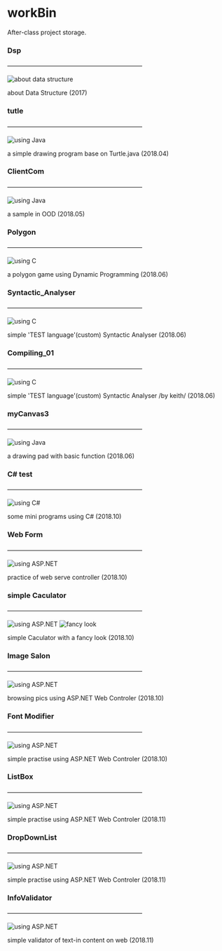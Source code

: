 # workBin
After-class project storage.
### Dsp
——————————————————————

![about data structure](https://img.shields.io/badge/about-DataStructure-lightgrey.svg)

about Data Structure (2017)

### tutle
——————————————————————

![using Java](https://img.shields.io/badge/madewith-Java-yellow.svg)

a simple drawing program base on Turtle.java (2018.04)

### ClientCom
——————————————————————

![using Java](https://img.shields.io/badge/madewith-Java-yellow.svg)

a sample in OOD (2018.05)

### Polygon
——————————————————————

![using C](https://img.shields.io/badge/madewith-C-brightgreen.svg)

a polygon game using Dynamic Programming (2018.06)

### Syntactic_Analyser
——————————————————————

![using C](https://img.shields.io/badge/madewith-C-brightgreen.svg)

simple 'TEST language'(custom) Syntactic Analyser (2018.06)

### Compiling_01
——————————————————————

![using C](https://img.shields.io/badge/madewith-C-brightgreen.svg)

simple 'TEST language'(custom) Syntactic Analyser /by keith/ (2018.06)

### myCanvas3
——————————————————————

![using Java](https://img.shields.io/badge/madewith-Java-yellow.svg)

a drawing pad with basic function (2018.06)

### C# test
——————————————————————

![using C#](https://img.shields.io/badge/using-C%23-lightgrey.svg)

some mini programs using C# (2018.10)

### Web Form
——————————————————————

![using ASP.NET](https://img.shields.io/badge/using-ASP.NET-red.svg)

practice of web serve controller (2018.10)

### simple Caculator
——————————————————————

![using ASP.NET](https://img.shields.io/badge/using-ASP.NET-red.svg)
![fancy look](https://img.shields.io/badge/fancy-look-blue.svg)

simple Caculator with a fancy look (2018.10)

### Image Salon
——————————————————————

![using ASP.NET](https://img.shields.io/badge/using-ASP.NET-red.svg)

browsing pics using ASP.NET Web Controler (2018.10)

### Font Modifier
——————————————————————

![using ASP.NET](https://img.shields.io/badge/using-ASP.NET-red.svg)

simple practise using ASP.NET Web Controler (2018.10)

### ListBox
——————————————————————

![using ASP.NET](https://img.shields.io/badge/using-ASP.NET-red.svg)

simple practise using ASP.NET Web Controler (2018.11)

### DropDownList
——————————————————————

![using ASP.NET](https://img.shields.io/badge/using-ASP.NET-red.svg)

simple practise using ASP.NET Web Controler (2018.11)

### InfoValidator
——————————————————————

![using ASP.NET](https://img.shields.io/badge/using-ASP.NET-red.svg)

simple validator of text-in content on web (2018.11)
